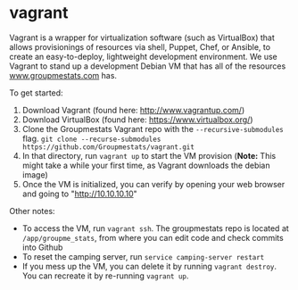 vagrant
=======
Vagrant is a wrapper for virtualization software (such as VirtualBox) that allows provisionings of resources via shell, Puppet, Chef, or Ansible, to create an easy-to-deploy, lightweight development environment.  We use Vagrant to stand up a development Debian VM that has all of the resources www.groupmestats.com has.

To get started:

1. Download Vagrant (found here: http://www.vagrantup.com/)
2. Download VirtualBox (found here: https://www.virtualbox.org/)
3. Clone the Groupmestats Vagrant repo with the `--recursive-submodules` flag.  `git clone --recurse-submodules https://github.com/Groupmestats/vagrant.git`
4. In that directory, run `vagrant up` to start the VM provision (**Note:** This might take a while your first time, as Vagrant downloads the debian image)
5. Once the VM is initialized, you can verify by opening your web browser and going to "http://10.10.10.10"

Other notes:

* To access the VM, run `vagrant ssh`.  The groupmestats repo is located at `/app/groupme_stats`, from where you can edit code and check commits into Github
* To reset the camping server, run `service camping-server restart`
* If you mess up the VM, you can delete it by running `vagrant destroy`.  You can recreate it by re-running `vagrant up`.
